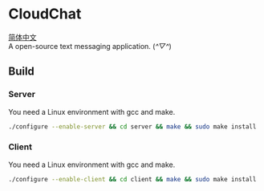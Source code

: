# CloudChat  

[简体中文](README_ZH.md)  
A open-source text messaging application. (*^▽^*)   

## Build  

### Server  
You need a Linux environment with gcc and make.  
```Bash
./configure --enable-server && cd server && make && sudo make install
```

### Client
You need a Linux environment with gcc and make.  
```Bash
./configure --enable-client && cd client && make && sudo make install
```
